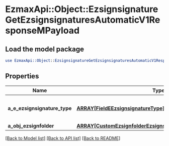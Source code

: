 # EzmaxApi::Object::EzsignsignatureGetEzsignsignaturesAutomaticV1ResponseMPayload

## Load the model package
```perl
use EzmaxApi::Object::EzsignsignatureGetEzsignsignaturesAutomaticV1ResponseMPayload;
```

## Properties
Name | Type | Description | Notes
------------ | ------------- | ------------- | -------------
**a_e_ezsignsignature_type** | [**ARRAY[FieldEEzsignsignatureType]**](FieldEEzsignsignatureType.md) | All eEzsignsignatureType contained in the response | 
**a_obj_ezsignfolder** | [**ARRAY[CustomEzsignfolderEzsignsignaturesAutomaticResponse]**](CustomEzsignfolderEzsignsignaturesAutomaticResponse.md) |  | 

[[Back to Model list]](../README.md#documentation-for-models) [[Back to API list]](../README.md#documentation-for-api-endpoints) [[Back to README]](../README.md)


